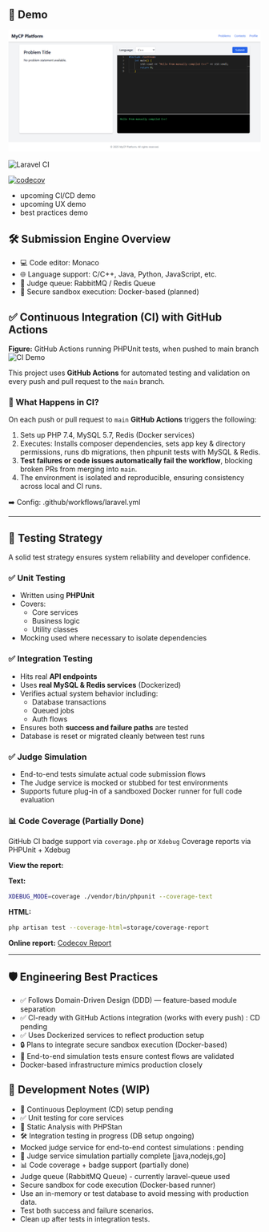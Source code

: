 ## 🚀 Demo

![Submission Screenshot](screenshots/submission-2025-05-19-04_39_24.png)

![Laravel CI](https://github.com/ShaonMajumder/competitive-programming-platform/actions/workflows/laravel.yml/badge.svg)

[![codecov](https://codecov.io/gh/ShaonMajumder/competitive-programming-platform/branch/main/graph/badge.svg)](https://codecov.io/gh/ShaonMajumder/competitive-programming-platform)

-   upcoming CI/CD demo
-   upcoming UX demo
-   best practices demo

## 🛠️ Submission Engine Overview

-   💻 Code editor: Monaco
-   🌐 Language support: C/C++, Java, Python, JavaScript, etc.
-   📩 Judge queue: RabbitMQ / Redis Queue
-   🧱 Secure sandbox execution: Docker-based (planned)

## ✅ Continuous Integration (CI) with GitHub Actions

**Figure:** GitHub Actions running PHPUnit tests, when pushed to main branch
![CI Demo](screenshots/ci_2025-05-19%2012-25-57.gif)

This project uses **GitHub Actions** for automated testing and validation on every push and pull request to the `main` branch.

### 🔄 What Happens in CI?

On each push or pull request to `main` **GitHub Actions** triggers the following:

1. Sets up PHP 7.4, MySQL 5.7, Redis (Docker services)
2. Executes: Installs composer dependencies, sets app key & directory permissions, runs db migrations, then phpunit tests with MySQL & Redis.
3. **Test failures or code issues automatically fail the workflow**, blocking broken PRs from merging into `main`.
4. The environment is isolated and reproducible, ensuring consistency across local and CI runs.

➡️ Config: .github/workflows/laravel.yml

---

## 🧪 Testing Strategy

A solid test strategy ensures system reliability and developer confidence.

### ✅ Unit Testing

-   Written using **PHPUnit**
-   Covers:
    -   Core services
    -   Business logic
    -   Utility classes
-   Mocking used where necessary to isolate dependencies

### ✅ Integration Testing

-   Hits real **API endpoints**
-   Uses **real MySQL & Redis services** (Dockerized)
-   Verifies actual system behavior including:
    -   Database transactions
    -   Queued jobs
    -   Auth flows
-   Ensures both **success and failure paths** are tested
-   Database is reset or migrated cleanly between test runs

### ✅ Judge Simulation

-   End-to-end tests simulate actual code submission flows
-   The Judge service is mocked or stubbed for test environments
-   Supports future plug-in of a sandboxed Docker runner for full code evaluation

### 📊 Code Coverage (Partially Done)

GitHub CI badge support via `coverage.php` or `Xdebug`
Coverage reports via PHPUnit + Xdebug

**View the report:**

**Text:**

```bash
XDEBUG_MODE=coverage ./vendor/bin/phpunit --coverage-text
```

**HTML:**

```bash
php artisan test --coverage-html=storage/coverage-report
```

**Online report:** [Codecov Report](https://app.codecov.io/gh/ShaonMajumder/competitive-programming-platform)

---

## 🛡️ Engineering Best Practices

-   ✅ Follows Domain-Driven Design (DDD) — feature-based module separation
-   ✅ CI-ready with GitHub Actions integration (works with every push) : CD pending
-   ✅ Uses Dockerized services to reflect production setup
-   🔒 Plans to integrate secure sandbox execution (Docker-based)
-   🧪 End-to-end simulation tests ensure contest flows are validated
-   Docker-based infrastructure mimics production closely

## 🧠 Development Notes (WIP)

-   🚧 Continuous Deployment (CD) setup pending
-   ✅ Unit testing for core services
-   🧹 Static Analysis with PHPStan
-   🛠️ Integration testing in progress (DB setup ongoing)
-   Mocked judge service for end-to-end contest simulations : pending
-   🔄 Judge service simulation partially complete [java,nodejs,go]
-   📊 Code coverage + badge support (partially done)
-   Judge queue (RabbitMQ Queue) - currently laravel-queue used
-   Secure sandbox for code execution (Docker-based runner)
-   Use an in-memory or test database to avoid messing with production data.
-   Test both success and failure scenarios.
-   Clean up after tests in integration tests.
